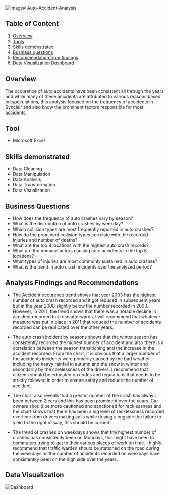 ![image](https://github.com/Kaykstheanalyst/Auto-Accident-Analysis/assets/150609177/0fd772e2-1829-44ef-9fb4-0cfca3032d0c)# Auto-Accident-Analysis

## Table of Content 
1. [Overview](#Overview)
3. [Tools](##Tools)
4. [Skills demonstrated](##Skills-demonstrated)
6. [Business questions](##Business-questions)
8. [Recommendation from findings](##Recommendation-from-findings)
9. [Data Visualization Dashboard](##Data-Visualization-Dashboard)

## Overview
The occurence of auto accidents have been consistent all through the years and while many of these accidents are attributed to various reasons based on speculations, this analysis focused on the frequency of accidents in Synclair and also know the prominent factors responsible for most accidents.

## Tool
- Microsoft Excel

## Skills demonstrated
- Data Cleaning
- Data Manipulation
- Data Analysis
- Data Transformation
- Data Visualization

## Business Questions
- How does the frequency of auto crashes vary by season?
- What is the distribution of auto crashes by weekday?
- Which collision types are most frequently reported in auto crashes?
- How do the prominent collision types correlate with the recorded injuries and number of deaths?
- What are the top 8 locations with the highest auto crash records?
- What are the primary factors causing auto accidents in the top 8 locations?
- What types of injuries are most commonly sustained in auto crashes?
- What is the trend in auto crash incidents over the analyzed period?

## Analysis Findings and Recommendations
- The Accident occurence trend shows that year 2003 has the highest number of auto crash recorded and it got reduced in subsequent years but in the year 2008 slightly below the number recorded in 2003. However, in 2011, the trend shows that there was a notable decline in accident recorded but rose afterwards, I will recommend that whatever measure was put in place in 2011 that reduced the number of accidents recorded can be replicated over the other years.

-  The auto crash incident by seasons shows that the winter season has consistently recorded the highest number of accident and also there is a correlation between the season transitioning and the increase in the accident recorded. From the chart, it is obvious that a larger number of the accidents incidents were primarily caused by the bad weather including the heavy rainfall in autumn and the snow in winter and secondarily by the carelessness of the drivers.
I recommend that citizens should be educated on codes and regulations that needs to be strictly followed in order to ensure safety and reduce the number of accident.

-  The chart also reveals that a greater number of the crash has always been between 2 cars and this has been prominent over the years. Car owners should be more cautioned and sanctioned for recklessness and the chart shows that there has been a hig level of recklessness recorded overtime from drivers making calls while driving alongside the failure to yield to the right of way, this should be curbed

- The trend of crashes on weekdays shows that the highest number of crashes has consistently been on Mondays, this might have been to commuters trying to get to their various places of work on time. I highly recommend that traffic warden should be stationed on the road during the weekdays as the number of accidents recorded on weekdays have consistentky been on the high side over the years.


## Data Visualization

![Dashboard](https://github.com/Kaykstheanalyst/Auto-Accident-Analysis/assets/150609177/3d1f8c76-88db-495a-820c-aaa585ca75d5)
